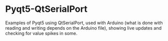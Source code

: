 # Pyqt5-QtSerialPort

Examples of Pyqt5 using QtSerialPort, used with Arduino (what is done with reading and writing depends on the Arduino file), showing live updates and checking for value spikes in some. 
